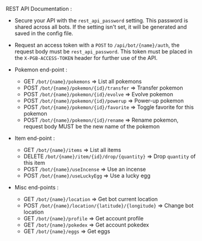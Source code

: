 REST API Documentation :

* Secure your API with the `rest_api_password` setting. This password is shared across all bots. If the setting isn't set, it will be generated and saved in the config file.
* Request an access token with a `POST` to `/api/bot/{name}/auth`, the request body must be `rest_api_password`. This token must be placed in the `X-PGB-ACCESS-TOKEN` header for further use of the API.
* Pokemon end-point :
  - GET `/bot/{name}/pokemons` => List all pokemons
  - POST `/bot/{name}/pokemon/{id}/transfer` => Transfer pokemon
  - POST `/bot/{name}/pokemon/{id}/evolve` => Evolve pokemon
  - POST `/bot/{name}/pokemon/{id}/powerup` => Power-up pokemon
  - POST `/bot/{name}/pokemon/{id}/favorite` => Toggle favorite for this pokemon
  - POST `/bot/{name}/pokemon/{id}/rename` => Rename pokemon, request body MUST be the new name of the pokemon

* Item end-point :
  - GET `/bot/{name}/items` => List all items
  - DELETE `/bot/{name}/item/{id}/drop/{quantity}` => Drop `quantity` of this item
  - POST `/bot/{name}/useIncense` => Use an incense
  - POST `/bot/{name}/useLuckyEgg` => Use a lucky egg

* Misc end-points :
  - GET `/bot/{name}/location` => Get bot current location
  - POST `/bot/{name}/location/{latitude}/{longitude}` => Change bot location
  - GET `/bot/{name}/profile` => Get account profile
  - GET `/bot/{name}/pokedex` => Get account pokedex
  - GET `/bot/{name}/eggs` => Get eggs